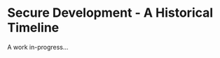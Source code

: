 # Secure Development - A Historical Timeline

A work in-progress...

<!--
[![Open in Streamlit](https://static.streamlit.io/badges/streamlit_badge_black_white.svg)](TODO)

TODO

It uses the [Streamlit Timeline component](https://github.com/innerdoc/streamlit-timeline) by innerdoc, check it out!

## Getting Started

-->
